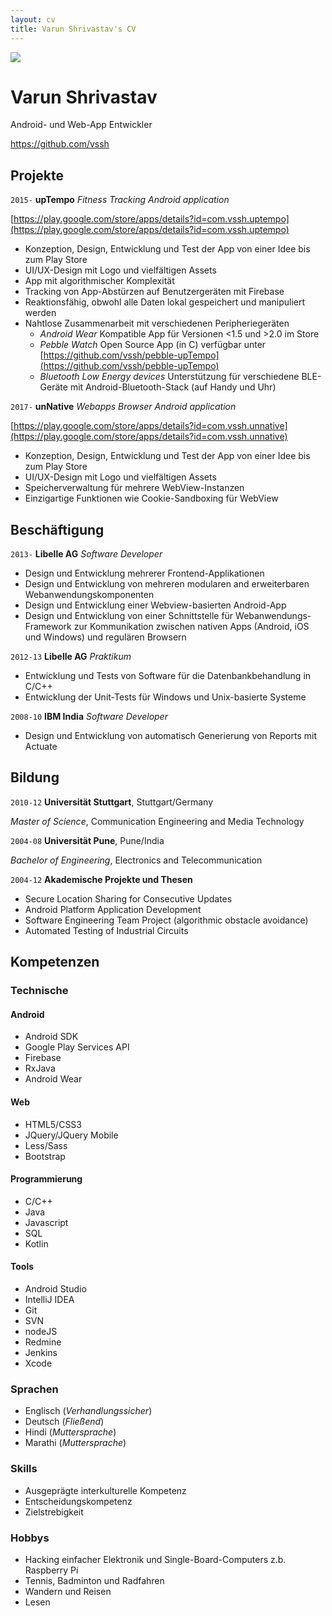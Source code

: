 ```yaml
---
layout: cv
title: Varun Shrivastav's CV
---
```


<div id="photo"><img src="Varun3.JPG" /></div>

# Varun Shrivastav
Android- und Web-App Entwickler

<div id="webaddress">
<i class="fa fa-github"></i><a href="https://github.com/vssh">https://github.com/vssh</a>
<!--<br>
<i class="fa fa-envelope"></i><a href="mailto:"></a>
<br>
<i class="fa fa-phone"></i><a href="tel:"></a>
<br>
<i class="fa fa-map-marker"></i><span></span>
<br>
<i class="fa fa-birthday-cake"></i><span></span>
<br>
<i class="fa fa-flag"></i><span></span>-->
</div>


## Projekte
`2015-`
__upTempo__
_Fitness Tracking Android application_

[https://play.google.com/store/apps/details?id=com.vssh.uptempo](https://play.google.com/store/apps/details?id=com.vssh.uptempo)

-   Konzeption, Design, Entwicklung und Test der App von einer Idee bis zum Play Store
-   UI/UX-Design mit Logo und vielfältigen Assets
-   App mit algorithmischer Komplexität
-   Tracking von App-Abstürzen auf Benutzergeräten mit Firebase
-   Reaktionsfähig, obwohl alle Daten lokal gespeichert und manipuliert werden
-   Nahtlose Zusammenarbeit mit verschiedenen Peripheriegeräten
    -   _Android Wear_ Kompatible App für Versionen <1.5 und >2.0 im Store
    -   _Pebble Watch_ Open Source App (in C) verfügbar unter [https://github.com/vssh/pebble-upTempo](https://github.com/vssh/pebble-upTempo)
    -   _Bluetooth Low Energy devices_ Unterstützung für verschiedene BLE-Geräte mit Android-Bluetooth-Stack (auf Handy und Uhr)

`2017-`
__unNative__
_Webapps Browser Android application_

[https://play.google.com/store/apps/details?id=com.vssh.unnative](https://play.google.com/store/apps/details?id=com.vssh.unnative)

-   Konzeption, Design, Entwicklung und Test der App von einer Idee bis zum Play Store
-   UI/UX-Design mit Logo und vielfältigen Assets
-   Speicherverwaltung für mehrere WebView-Instanzen
-   Einzigartige Funktionen wie Cookie-Sandboxing für WebView



## Beschäftigung

`2013-`
__Libelle AG__
_Software Developer_

-   Design und Entwicklung mehrerer Frontend-Applikationen
-   Design und Entwicklung von mehreren modularen and erweiterbaren Webanwendungskomponenten
-   Design und Entwicklung einer Webview-basierten Android-App
-   Design und Entwicklung von einer Schnittstelle für Webanwendungs-Framework zur Kommunikation zwischen nativen Apps (Android, iOS und Windows) und regulären Browsern

`2012-13`
__Libelle AG__
_Praktikum_

-   Entwicklung und Tests von Software für die Datenbankbehandlung in C/C++
-   Entwicklung der Unit-Tests für Windows und Unix-basierte Systeme


`2008-10`
__IBM India__
_Software Developer_

-   Design und Entwicklung von automatisch Generierung von Reports mit Actuate


## Bildung

`2010-12`
__Universität Stuttgart__, Stuttgart/Germany

_Master of Science_, Communication Engineering and Media Technology


`2004-08`
__Universität Pune__, Pune/India

_Bachelor of Engineering_, Electronics and Telecommunication


`2004-12`
__Akademische Projekte und Thesen__

-   Secure Location Sharing for Consecutive Updates
-   Android Platform Application Development
-   Software Engineering Team Project (algorithmic obstacle avoidance)
-   Automated Testing of Industrial Circuits


## Kompetenzen

### Technische
#### Android

-   Android SDK
-   Google Play Services API
-   Firebase
-   RxJava
-   Android Wear

#### Web

-   HTML5/CSS3
-   JQuery/JQuery Mobile
-   Less/Sass
-   Bootstrap

#### Programmierung

-   C/C++
-   Java
-   Javascript
-   SQL
-   Kotlin

#### Tools

-   Android Studio
-   IntelliJ IDEA
-   Git
-   SVN
-   nodeJS
-   Redmine
-   Jenkins
-   Xcode

### Sprachen

-   Englisch (_Verhandlungssicher_)
-   Deutsch (_Fließend_)
-   Hindi (_Muttersprache_)
-   Marathi (_Muttersprache_)

### Skills

-   Ausgeprägte interkulturelle Kompetenz
-   Entscheidungskompetenz
-   Zielstrebigkeit

### Hobbys

-   Hacking einfacher Elektronik und Single-Board-Computers z.b. Raspberry Pi
-   Tennis, Badminton und Radfahren
-   Wandern und Reisen
-   Lesen
